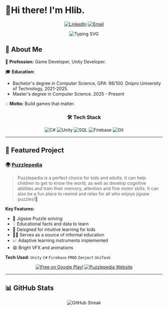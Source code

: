# 👋Hi there! I'm Hlib.

<div align="center">
  
[![LinkedIn](https://img.shields.io/badge/LinkedIn-0077B5?style=for-the-badge&logo=linkedin&logoColor=white)](https://www.linkedin.com/in/hllibmonastyrov/)
[![Email](https://img.shields.io/badge/Email-EA4335?style=for-the-badge&logo=gmail&logoColor=white)](mailto:hlib.monastyrov.work@gmail.com)
  
![Typing SVG](https://readme-typing-svg.herokuapp.com?font=Fira+Code&weight=500&size=26&pause=100&color=2E9EF7&center=true&vCenter=true&width=600&lines=Unity+Game+Developer;More+than+3+years+in+GameDev)

</div>

## 🚀 About Me

🔭 **Profession:** Game Developer, Unity Developer.

🎓 **Education:** 
- Bachelor's degree in Computer Science, GPA: 98/100. Dnipro University of Technology, 2021-2025.
- Master's degree in Computer Science. 2025 - Present

💡 **Motto:** Build games that matter.

<div align="center">

### 🛠️ Tech Stack

![C#](https://img.shields.io/badge/-C%23-239120?style=for-the-badge&logo=c-sharp&logoColor=white)
![Unity](https://img.shields.io/badge/-Unity-000000?style=for-the-badge&logo=unity&logoColor=white)
![SQL](https://img.shields.io/badge/-SQL-4479A1?style=for-the-badge&logo=mysql&logoColor=white)
![Firebase](https://img.shields.io/badge/-Firebase-FFCA28?style=for-the-badge&logo=firebase&logoColor=black)
![Git](https://img.shields.io/badge/-Git-F05032?style=for-the-badge&logo=git&logoColor=white)

</div>

---

## 🌟 Featured Project

### 🌍 [Puzzlepedia]([https://github.com/yourusername/your-pet-project](https://play.google.com/store/apps/details?id=com.hlstudio.puzzlepedia))

> Puzzlepedia is a perfect choice for kids and adults. It can help children to get to know the world, as well as develop cognitive abilities and train their memory, attention and fine motor skills. It can also be a fun place to rewind and relax for all who enjoys jigsaw puzzles!🧩

**Key Features:**
- 🧩 Jigsaw Puzzle solving
- 💡 Educational facts and data to learn
- 🧒 Deisgned for intuitive learning for kids
- 🧑‍🎓 Serves as a source of informal education
- 📈 Adaptive learning instruments implemented
- 😆 Bright VFX and animations

**Tech Used:** `Unity` `C#` `Firebase` `FMOD` `Zenject` `UniTask`

<div align="center">
  
[![Free on Google Play!](https://img.shields.io/badge/Google%20Play-414141?style=for-the-badge&logo=google-play&logoColor=white)](https://play.google.com/store/apps/details?id=com.hlstudio.puzzlepedia)
[![Puzzlepedia Website](https://img.shields.io/badge/Website-FF7139?style=for-the-badge&logo=firefox&logoColor=white)](https://brainy-transport.surge.sh/)

</div>

---

## 📊 GitHub Stats

<div align="center">
  
<img src="https://github-readme-streak-stats.herokuapp.com/?user=Hllib&theme=tokyonight&hide_border=true" alt="GitHub Streak" />

</div>
